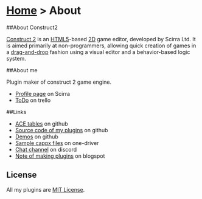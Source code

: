 # [Home](index.html) > About

##About Construct2

[Construct 2](https://en.wikipedia.org/wiki/Construct_%28game_engine%29) is an [HTML5](https://en.wikipedia.org/wiki/HTML5)-based [2D](https://en.wikipedia.org/wiki/2D_computer_graphics) game editor, developed by Scirra Ltd. It is aimed primarily at non-programmers, allowing quick creation of games in a [drag-and-drop](https://en.wikipedia.org/wiki/Drag-and-drop) fashion using a visual editor and a behavior-based logic system.

##About me

Plugin maker of construct 2 game engine.

- [Profile page](https://www.scirra.com/users/rexrainbow) on Scirra
- [ToDo](https://trello.com/b/4lc36NL0) on trello

##Links

- [ACE tables](https://rexrainbow.github.io/C2RexDoc/c2rexpluginsACE/index.html) on github
- [Source code of my plugins](https://github.com/rexrainbow/C2Plugins) on github
- [Demos](https://rexrainbow.github.io/C2Demo/) on github
- [Sample cappx files](https://onedrive.live.com/redir?resid=7497FD5EC94476E%21141&authkey=%21AGqO0fA3BYVEKYk&ithint=folder,.capx) on one-driver
- [Chat channel](https://discord.gg/0nMSrfbYmnNyhB9z) on discord
- [Note of making plugins](http://c2plugins.blogspot.tw/) on blogspot

## License

All my plugins are [MIT License](https://en.wikipedia.org/wiki/MIT_License).